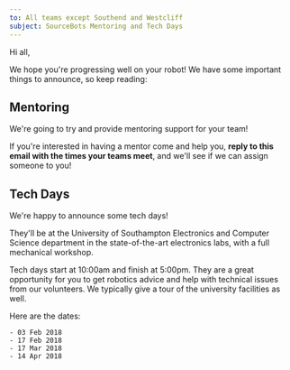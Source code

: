```yaml
---
to: All teams except Southend and Westcliff
subject: SourceBots Mentoring and Tech Days
---
```


Hi all,

We hope you're progressing well on your robot!
We have some important things to announce, so keep reading:

## Mentoring

We're going to try and provide mentoring support for your team!

If you're interested in having a mentor come and help you, **reply to this email with the times your teams meet**, and we'll see if we can assign someone to you!

## Tech Days

We're happy to announce some tech days!

They'll be at the University of Southampton Electronics and Computer Science department in the state-of-the-art electronics labs, with a full mechanical workshop.

Tech days start at 10:00am and finish at 5:00pm. They are a great opportunity for you to get robotics advice and help with technical issues from our volunteers. We typically give a tour of the university facilities as well.

Here are the dates:

    - 03 Feb 2018
    - 17 Feb 2018
    - 17 Mar 2018
    - 14 Apr 2018
